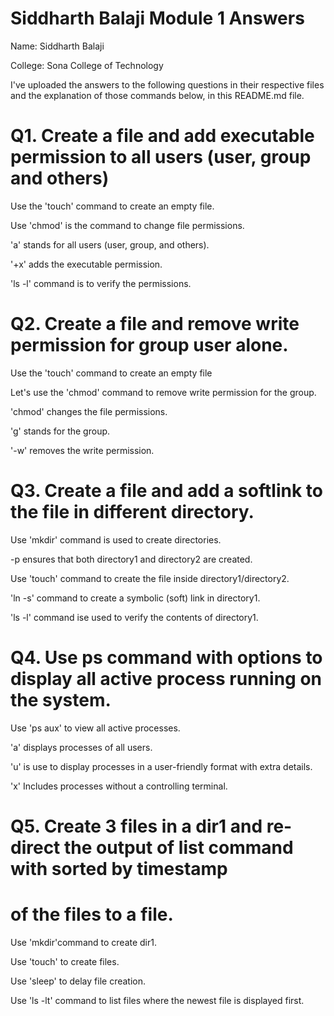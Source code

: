 # Siddharth Balaji Module 1 Answers

Name: Siddharth Balaji

College: Sona College of Technology

I've uploaded the answers to the following questions in their respective files and 
the explanation of those commands below, in this README.md file.

# Q1. Create a file and add executable permission to all users (user, group and others)

Use the 'touch' command to create an empty file.

Use 'chmod' is the command to change file permissions.

'a' stands for all users (user, group, and others).

'+x' adds the executable permission.

'ls -l' command is to verify the permissions.


# Q2. Create a file and remove write permission for group user alone.

Use the 'touch' command to create an empty file

Let's use the 'chmod' command to remove write permission for the group.

'chmod' changes the file permissions.

'g' stands for the group.

'-w' removes the write permission.


# Q3. Create a file and add a softlink to the file in different directory.

Use 'mkdir' command is used to create directories.

-p ensures that both directory1 and directory2 are created.

Use 'touch' command to create the file inside directory1/directory2.

'ln -s' command to create a symbolic (soft) link in directory1.

'ls -l' command ise used to verify the contents of directory1.


# Q4. Use ps command with options to display all active process running on the system.

Use 'ps aux' to view all active processes.

'a' displays processes of all users.

'u' is use to display processes in a user-friendly format with extra details.

'x' Includes processes without a controlling terminal.


# Q5. Create 3 files in a dir1 and re-direct the output of list command with sorted by timestamp 
# of the files to a file.

Use 'mkdir'command to create dir1.

Use 'touch' to create files.

Use 'sleep' to delay file creation.

Use 'ls -lt' command to list files where the newest file is displayed first.
